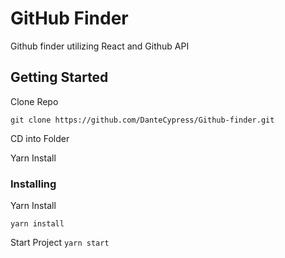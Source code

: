 # GitHub Finder

Github finder utilizing React and Github API

## Getting Started
Clone Repo
```
git clone https://github.com/DanteCypress/Github-finder.git
```
CD into Folder

Yarn Install

### Installing

Yarn Install
```
yarn install
```

Start Project
 ```yarn start```
